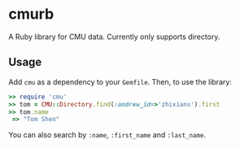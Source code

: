 # cmurb

A Ruby library for CMU data. Currently only supports directory.

## Usage
Add `cmu` as a dependency to your `Gemfile`. Then, to use the library:

```ruby
>> require 'cmu'
>> tom = CMU::Directory.find(:andrew_id=>'zhixians').first
>> tom.name
 => "Tom Shen"
```

You can also search by `:name`, `:first_name` and `:last_name`.
